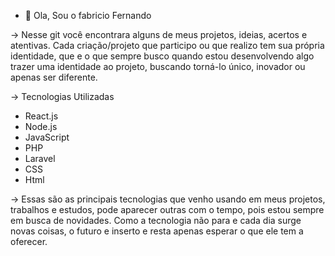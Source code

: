 - 👋 Ola, Sou o fabricio Fernando



-> Nesse git você encontrara alguns de meus projetos, ideias, acertos e atentivas. Cada criação/projeto que participo ou que realizo tem sua própria identidade, que e o que sempre busco quando estou desenvolvendo algo trazer uma identidade ao projeto, buscando torná-lo único, inovador ou apenas ser diferente.


<!---
FFDuarte/FFDuarte is a ✨ special ✨ repository because its `README.md` (this file) appears on your GitHub profile.
You can click the Preview link to take a look at your changes.
--->


-> Tecnologias Utilizadas

- React.js
- Node.js
- JavaScript
- PHP
- Laravel
- CSS
- Html


-> Essas são as principais tecnologias que venho usando em meus projetos, trabalhos e estudos, pode aparecer outras com o tempo, pois estou sempre em busca de novidades. Como a tecnologia não para e cada dia surge novas coisas, o futuro e inserto e resta apenas esperar o que ele tem a oferecer.

